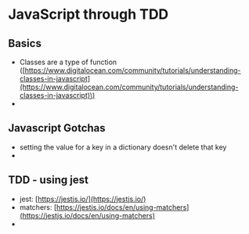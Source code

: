 # JavaScript through TDD

## Basics

* Classes are a type of function \([https://www.digitalocean.com/community/tutorials/understanding-classes-in-javascript](https://www.digitalocean.com/community/tutorials/understanding-classes-in-javascript)\)
* 
## Javascript Gotchas

* setting the value for a key in a dictionary doesn't delete that key
* 
## TDD - using jest

* jest: [https://jestjs.io/](https://jestjs.io/)
* matchers: [https://jestjs.io/docs/en/using-matchers](https://jestjs.io/docs/en/using-matchers)
* 
